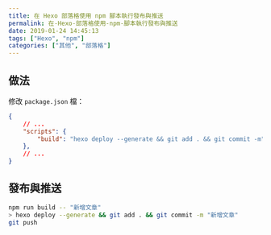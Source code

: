 ```yaml
---
title: 在 Hexo 部落格使用 npm 腳本執行發布與推送
permalink: 在-Hexo-部落格使用-npm-腳本執行發布與推送
date: 2019-01-24 14:45:13
tags: ["Hexo", "npm"]
categories: ["其他", "部落格"]
---
```


## 做法

修改 `package.json` 檔：

```JSON
{
    // ...
    "scripts": {
        "build": "hexo deploy --generate && git add . && git commit -m"
    },
    // ...
}
```

## 發布與推送

```BASH
npm run build -- "新增文章"
> hexo deploy --generate && git add . && git commit -m "新增文章"
git push
```

